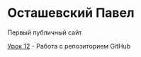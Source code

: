 # Осташевский Павел
Первый публичный сайт

[Урок 12](1Deathstroke1.github.io/src/index.html "Мини-книга") - Работа с репозиторием GitHub

